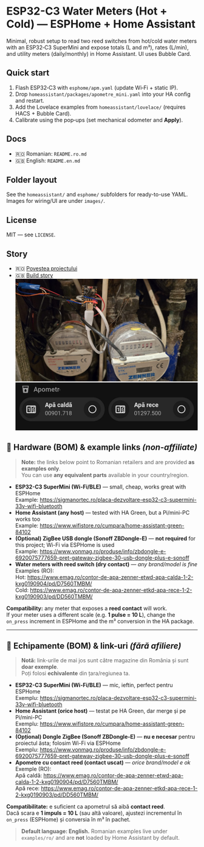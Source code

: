 # ESP32-C3 Water Meters (Hot + Cold) — ESPHome + Home Assistant

Minimal, robust setup to read two reed switches from hot/cold water meters with an ESP32‑C3 SuperMini and expose totals (L and m³), rates (L/min), and utility meters (daily/monthly) in Home Assistant. UI uses Bubble Card.

## Quick start
1. Flash ESP32‑C3 with `esphome/apm.yaml` (update Wi‑Fi + static IP).
2. Drop `homeassistant/packages/apometre_mini.yaml` into your HA config and restart.
3. Add the Lovelace examples from `homeassistant/lovelace/` (requires HACS + Bubble Card).
4. Calibrate using the pop‑ups (set mechanical odometer and **Apply**).

## Docs
- 🇷🇴 Romanian: `README.ro.md`
- 🇬🇧 English: `README.en.md`

## Folder layout
See the `homeassistant/` and `esphome/` subfolders for ready-to-use YAML.
Images for wiring/UI are under `images/`.

## License
MIT — see `LICENSE`.


## Story
- 🇷🇴 [Povestea proiectului](STORY.ro.md)
- 🇬🇧 [Build story](STORY.en.md)
![ESP32-C3](images/esp32c3-photo.jpg)
![Lovelace – Bubble Card](images/bubble-card-photo.jpg)


## 🔩 Hardware (BOM) & example links *(non-affiliate)*

> **Note:** the links below point to Romanian retailers and are provided **as examples only**.  
> You can use **any equivalent parts** available in your country/region.

- **ESP32-C3 SuperMini (Wi-Fi/BLE)** — small, cheap, works great with ESPHome  
  Example: <https://sigmanortec.ro/placa-dezvoltare-esp32-c3-supermini-33v-wifi-bluetooth>
- **Home Assistant (any host)** — tested with HA Green, but a Pi/mini-PC works too  
  Example: <https://www.wifistore.ro/cumpara/home-assistant-green-84102>
- **(Optional) ZigBee USB dongle (Sonoff ZBDongle-E)** — **not required** for this project; Wi-Fi via ESPHome is used  
  Example: <https://www.vonmag.ro/produse/info/zbdongle-e-6920075777659-pret-gateway-zigbee-30-usb-dongle-plus-e-sonoff>
- **Water meters with reed switch (dry contact)** — *any brand/model is fine*  
  Examples (RO):  
  Hot: <https://www.emag.ro/contor-de-apa-zenner-etwd-apa-calda-1-2-kxg0190904/pd/D7560TMBM/>  
  Cold: <https://www.emag.ro/contor-de-apa-zenner-etkd-apa-rece-1-2-kxg0190903/pd/DD560TMBM/>

**Compatibility:** any meter that exposes a **reed contact** will work.  
If your meter uses a different scale (e.g. **1 pulse = 10 L**), change the `on_press` increment in ESPHome and the m³ conversion in the HA package.

---

## 🔩 Echipamente (BOM) & link-uri *(fără afiliere)*

> **Notă:** link-urile de mai jos sunt către magazine din România și sunt **doar exemple**.  
> Poți folosi **echivalente** din țara/regiunea ta.

- **ESP32-C3 SuperMini (Wi-Fi/BLE)** — mic, ieftin, perfect pentru ESPHome  
  Exemplu: <https://sigmanortec.ro/placa-dezvoltare-esp32-c3-supermini-33v-wifi-bluetooth>
- **Home Assistant (orice host)** — testat pe HA Green, dar merge și pe Pi/mini-PC  
  Exemplu: <https://www.wifistore.ro/cumpara/home-assistant-green-84102>
- **(Opțional) Dongle ZigBee (Sonoff ZBDongle-E)** — **nu e necesar** pentru proiectul ăsta; folosim Wi-Fi via ESPHome  
  Exemplu: <https://www.vonmag.ro/produse/info/zbdongle-e-6920075777659-pret-gateway-zigbee-30-usb-dongle-plus-e-sonoff>
- **Apometre cu contact reed (contact uscat)** — *orice brand/model e ok*  
  Exemple (RO):  
  Apă caldă: <https://www.emag.ro/contor-de-apa-zenner-etwd-apa-calda-1-2-kxg0190904/pd/D7560TMBM/>  
  Apă rece: <https://www.emag.ro/contor-de-apa-zenner-etkd-apa-rece-1-2-kxg0190903/pd/DD560TMBM/>

**Compatibilitate:** e suficient ca apometrul să aibă **contact reed**.  
Dacă scara e **1 impuls = 10 L** (sau altă valoare), ajustezi incrementul în `on_press` (ESPHome) și conversia în m³ în pachet.



> **Default language: English.** Romanian examples live under `examples/ro/`
> and are **not** loaded by Home Assistant by default.


